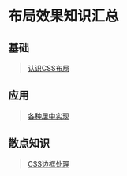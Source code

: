 # 布局效果知识汇总

## 基础

> [认识CSS布局](知识笔记/大前端/基础/CSS/布局/认识CSS布局.md)

## 应用

> [各种居中实现](知识笔记/大前端/基础/CSS/布局/居中效果/认识CSS布局/各种居中实现.md)

## 散点知识

> [CSS边框处理](知识笔记/大前端/基础/CSS/布局/CSS边框处理.md)

